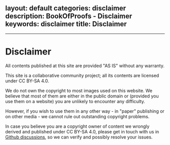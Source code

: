 layout: default
categories: disclaimer
description: BookOfProofs - Disclaimer
keywords: disclaimer
title: Disclaimer
---
---
# Disclaimer

All contents published at this site are provided "AS IS" without any warranty.

This site is a collaborative community project; all its contents are licensed under CC BY-SA 4.0.

We do not own the copyright to most images used on this website. We believe that 
most of them are either in the public domain or (provided you use them on a website) you are unlikely to 
encounter any difficulty.

However, if you wish to use them in any other way - in "paper" publishing or on other media - we cannot
rule out outstanding copyright problems. 

In case you believe you are a copyright owner of content we wrongly derived and published under CC BY-SA 4.0, 
please get in touch with us in [Github discussions][gd], so we can verify and possibly resolve your issues. 

[gd]:https://github.com/bookofproofs/bookofproofs.github.io/discussions/6